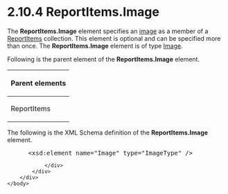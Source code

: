 <html dir="LTR" xmlns:mshelp="http://msdn.microsoft.com/mshelp" xmlns:ddue="http://ddue.schemas.microsoft.com/authoring/2003/5" xmlns:xlink="http://www.w3.org/1999/xlink" xmlns:tool="http://www.microsoft.com/tooltip">
    <head>
        <meta http-equiv="Content-Type" content="text/html; CHARSET=utf-8"></meta>
        <meta name="save" content="history"></meta>
        <title>2.10.4 ReportItems.Image</title>
        <xml>
            <mshelp:toctitle title="2.10.4 ReportItems.Image"></mshelp:toctitle>
            <mshelp:rltitle title="[MS-RDL]: ReportItems.Image"></mshelp:rltitle>
            <mshelp:keyword index="A" term="4f99a692-8b3e-411c-bac5-dce15e08bf1d"></mshelp:keyword>
            <mshelp:attr name="DCSext.ContentType" value="open specification"></mshelp:attr>
            <mshelp:attr name="AssetID" value="4f99a692-8b3e-411c-bac5-dce15e08bf1d"></mshelp:attr>
            <mshelp:attr name="TopicType" value="kbRef"></mshelp:attr>
            <mshelp:attr name="DCSext.Title" value="[MS-RDL]: ReportItems.Image" />
        </xml>
    </head>
    <body>
        <div id="header">
            <h1 class="heading">2.10.4 ReportItems.Image</h1>
        </div>
        <div id="mainSection">
            <div id="mainBody">
                <div id="allHistory" class="saveHistory"></div>
                <div id="sectionSection0" class="section" name="collapseableSection">
                    

<p>The <b>ReportItems.Image</b> element specifies an <a href="b2482b3f-74ab-4ca8-a9e5-c07955011743.md#gt_d6b55d1e-aea6-4b7e-a23d-c0de845e0b50">image</a> as a member of a <a href="c5fef915-e842-43b4-91f9-56af4eb15be0.md">ReportItems</a> collection.
This element is optional and can be specified more than once. The <b>ReportItems.Image</b>
element is of type <a href="63e1e5ab-7c49-4f62-8dbd-62d85de2b153.md">Image</a>.</p>

<p>Following is the parent element of the <b>ReportItems.Image</b>
element.</p>

<table>
 <thead>
  <tr>
   <th>
   <p>Parent elements</p>
   </th>
  </tr>
 </thead>
 <tr>
  <td>
  <p>ReportItems</p>
  </td>
 </tr>
</table>

<p>The following is the XML Schema definition of the <b>ReportItems.Image</b>
element.</p>

<dl>
<dd>
<div><pre> &lt;xsd:element name=&quot;Image&quot; type=&quot;ImageType&quot; /&gt;
</pre></div>
</dd></dl>


                </div>
            </div>
        </div>
    </body>
</html>